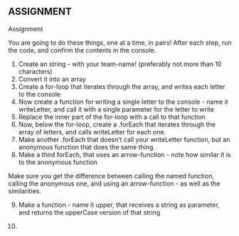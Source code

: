 


## ASSIGNMENT

Assignment

You are going to do these things, one at a time, in pairs!
After each step, run the code, and confirm the contents in the console.

1. Create an string - with your team-name! (preferably not more than 10 characters)
2. Convert it into an array
3. Create a for-loop that iterates through the array, and writes each letter to the console
4. Now create a function for writing a single letter to the console - name it writeLetter, and call it with a single parameter for the letter to write
5. Replace the inner part of the for-loop with a call to that function
6. Now, below the for-loop, create a .forEach that iterates through the array of letters, and calls writeLetter for each one.
7. Make another .forEach that doesn’t call your writeLetter function, but an anonymous function that does the same thing.
8. Make a third forEach, that uses an arrow-function - note how similar it is to the anonymous function

Make sure you get the difference between calling the named function, calling the anonymous one, and using an arrow-function - as well as the similarities.

9. Make a function - name it upper, that receives a string as parameter, and returns the upperCase version of that string

10. 



